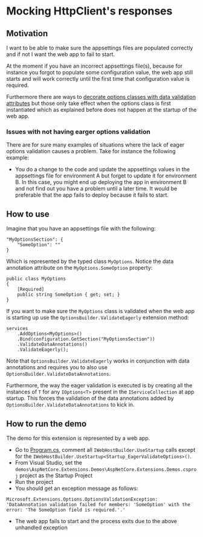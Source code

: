 ﻿# Mocking HttpClient's responses

## Motivation

I want to be able to make sure the appsettings files are populated correctly and if not I want the web app to fail to start.

At the moment if you have an incorrect appsettings file(s), because for instance you forgot to populate some configuration value, the web app still starts and will work correctly until the first time that configuration value is required.

Furthermore there are ways to [decorate options classes with data validation attributes](https://docs.microsoft.com/en-us/aspnet/core/fundamentals/configuration/options#options-validation) but those only take effect when the options class is first instantiated which as explained before does not happen at the startup of the web app.

### Issues with not having earger options validation

There are for sure many examples of situations where the lack of eager options validation causes a problem. Take for instance the following example:

* You do a change to the code and update the appsettings values in the appsettings file for environment A but forget to update it for environment B. In this case, you might end up deploying the app in environment B and not find out you have a problem until a later time. It would be preferable that the app fails to deploy because it fails to start.

## How to use

Imagine that you have an appsettings file with the following:

```
"MyOptionsSection": {
	"SomeOption": ""
}
```

Which is represented by the typed class `MyOptions`. Notice the data annotation attribute on the `MyOptions.SomeOption` property:

```
public class MyOptions
{
	[Required]
	public string SomeOption { get; set; }
}
```

If you want to make sure the `MyOptions` class is validated when the web app is starting up use the `OptionsBuilder.ValidateEagerly` extension method:

```
services
	.AddOptions<MyOptions>()
	.Bind(configuration.GetSection("MyOptionsSection"))
	.ValidateDataAnnotations()
	.ValidateEagerly();
```

Note that `OptionsBuilder.ValidateEagerly` works in conjunction with data annotations and requires you to also use `OptionsBuilder.ValidateDataAnnotations`.

Furthermore, the way the eager validation is executed is by creating all the instances of `T` for any `IOptions<T>` present in the `IServiceCollection` at app startup. This forces the validation of the data annotations added by `OptionsBuilder.ValidateDataAnnotations` to kick in.

## How to run the demo

The demo for this extension is represented by a web app.

* Go to [Program.cs](/demos/AspNetCore.Extensions.Demos/Program.cs), comment all `IWebHostBuilder.UseStartup` calls except for the `IWebHostBuilder.UseStartup<Startup_EagerValidateOptions>()`.
* From Visual Studio, set the `demos\AspNetCore.Extensions.Demos\AspNetCore.Extensions.Demos.csproj` project as the Startup Project
* Run the project
* You should get an exception message as follows:
```
Microsoft.Extensions.Options.OptionsValidationException: 
'DataAnnotation validation failed for members: 'SomeOption' with the error: 'The SomeOption field is required.'.'
```
* The web app fails to start and the process exits due to the above unhandled exception